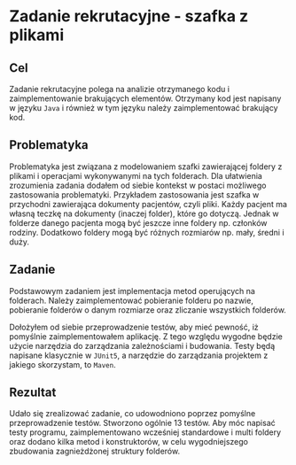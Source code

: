 # Zadanie rekrutacyjne - szafka z plikami

## Cel
Zadanie rekrutacyjne polega na analizie otrzymanego kodu i zaimplementowanie brakujących elementów. Otrzymany kod jest 
napisany w języku `Java` i również w tym języku należy zaimplementować brakujący kod.


## Problematyka
Problematyka jest związana z modelowaniem szafki zawierającej foldery z plikami i operacjami wykonywanymi na tych folderach. Dla 
ułatwienia zrozumienia zadania dodałem od siebie kontekst w postaci możliwego zastosowania problematyki. Przykładem 
zastosowania jest szafka w przychodni zawierająca dokumenty pacjentów, czyli pliki. Każdy pacjent ma własną teczkę na dokumenty (inaczej folder),
które go dotyczą. Jednak w folderze danego pacjenta mogą być jeszcze inne foldery np. członków rodziny. Dodatkowo foldery mogą być 
różnych rozmiarów np. mały, średni i duży.

## Zadanie
Podstawowym zadaniem jest implementacja metod operujących na folderach. Należy zaimplementować pobieranie folderu po nazwie, 
pobieranie folderów o danym rozmiarze oraz zliczanie wszystkich folderów.

Dołożyłem od siebie przeprowadzenie testów, aby mieć pewność, iż pomyślnie zaimplementowałem aplikację. Z tego względu 
wygodne będzie użycie narzędzia do zarządzania zależnościami i budowania. Testy będą napisane klasycznie w `JUnit5`, a 
narzędzie do zarządzania projektem z jakiego skorzystam, to `Maven`.

## Rezultat
Udało się zrealizować zadanie, co udowodniono poprzez pomyślne przeprowadzenie testów. Stworzono ogólnie 13 testów. Aby 
móc napisać testy programu, zaimplementowano wcześniej standardowe i multi foldery oraz dodano kilka metod i konstruktorów,
w celu wygodniejszego zbudowania zagnieżdżonej struktury folderów.

